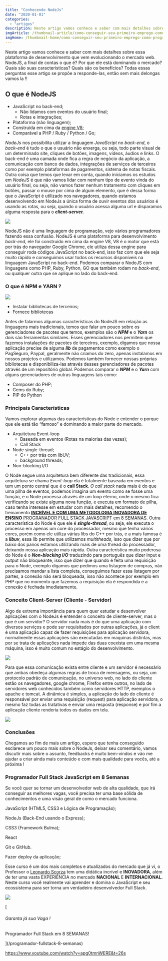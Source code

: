 ```yaml
---
title: "Conhecendo NodeJs"
date: "2020-01-01"
categories: 
  - "artigos"
description: Neste artigo vamos conhece e saber com mais detalhes sobre essa plataforma de desenvolvimento que vem evolucionando o mercado web. NodeJS, a final de contas o que é? Por que ele está dominando o mercado? Quais são suas características? Quais são os benefícios? Todas essas perguntas esse artigo se propõe a responde-las, então sem mais delongas vamos la !!
imgArticle: /thumbnail-article/como-conseguir-seu-primeiro-emprego-como-programador.png
imgHome: /thumbnail-home/como-conseguir-seu-primeiro-emprego-como-programador.png
---
```


Neste artigo vamos conhece e saber com mais detalhes sobre essa plataforma de desenvolvimento que vem evolucionando o mercado web. NodeJS, a final de contas o que é? Por que ele está dominando o mercado? Quais são suas características? Quais são os benefícios? Todas essas perguntas esse artigo se propõe a responde-las, então sem mais delongas vamos la !!

## O que é NodeJS

- JavaScript no back-end;
    - Não lidamos com eventos do usuário final;
    - Rotas e integrações;
- Plataforma (não linguagem);
- Construída em cima da [engine V8](https://v8.dev/);
- Comparável a PHP / Ruby / Python / Go;

_NodeJs_ nos possibilita utilizar a linguagem _JavaScript_ no _back-end_, o _back-end_ é tudo o que o usuário não enxerga, ou seja, todo parte visual de um determinado site, cliques de botões, imagens, vídeos, áudios e links. O back-end é uma camada onde fica a regra de negócio da aplicação, a comunicação com banco de dados, integrações de serviços de terceiros como por exemplo plataformas de pagamentos, sistema de notas fiscais. Outra coisa que temos que levar em conta, quando iniciamos os estudos em _NodeJS_ é que não vamos lidar com nenhum tipo de evento vinda do usuário final, ou seja, não vamos fazer nenhum tratamento com cliques em botões, passar o mouse por cima de algum elemento, que é dessa forma que o JavaScript é utilizado nos navegadores, quando estamos desenvolvendo em NodeJs a única forma de ouvir eventos dos usuários é usando as rotas, ou seja, quando o usuário acessa alguma url e disparamos alguma resposta para o _**client-server.**_

![](/uploads/2019/12/O-que-é-NodeJS-1024x427.jpg)

NodeJS não é uma linguagem de programação, vejo vários programadores fazendo essa confusão. NodeJS é uma plataforma para desenvolvimento _back-end_, ele foi construído em cima da engine V8, V8 é o motor que está por trás do navegador Google Chrome, ele utiliza dessa engine para conseguir roda códigos JavaScript no back-end, isso faz com que ele seja muito rápido e conseguimos usar todos os recursos disponíveis na linguagem JavaScript no back-end. Podemos comparar o NodeJS com linguagens como PHP, Ruby, Python, GO que também rodam no _back-end_, ou qualquer outra que se aplique no lado do back-end.

### O que é NPM e YARN ?

![](/uploads/2019/12/detective-1424831_640-297x300.png)

- Instalar bibliotecas de terceiros;
- Fornece bibliotecas

Antes de falarmos algumas características do NodeJS em relação as linguagens mais tradicionais, temos que falar um pouco sobre os gerenciadores de pacotes que temos, exemplos são o **_NPM_** e o **_Yarn_** os dois são ferramentas similares. Esses gerenciadores nos permitem que fazemos instalações de pacotes de terceiros, exemplo, digamos que nossa aplicação precise de alguma **_lib_** de pagamentos como exemplo o PagSeguro, Paypal, geralmente não criamos do zero, apenas instalamos em nossos projetos e utilizamos. Podemos também fornecer nossas próprias bibliotecas e disponibiliza-las através desses gerenciadores de pacotes através de um repositório global. Podemos comparar o **_NPM_** e o **_Yarn_** com alguns gerenciadores de outras linguagens tais como:

- Composer do PHP;
- Gems do Ruby;
- PIP do Python

### Principais Características

Vamos explorar algumas das características do Node e entender o porque que ele está tão “famoso” e dominando a maior parte do mercado.

- Arquitetura Event-loop
    - Baseada em eventos (Rotas na maiorias das vezes);
    - Call Stack
- Node single-thread;
    - C++ por trás com libUV;
    - background threads;
- Non-blocking I/O

O Node segue uma arquitetura bem diferente das tradicionais, essa arquitetura se chama _Event-loop_ ela é totalmente baseada em eventos e tem um ponto central que é o **call Stack**. _O call stack_ nada mais é do que uma pilha de eventos, podemos imagina um evento como se fosse uma função, e o Node processa através de um loop eterno, onde o mesmo fica verificando se existe alguma nova função, e executa em formato de pilha, caso tenha interesse em estudar com mais detalhes, recomendo o treinamento [**INCRÍVEL E COM UMA METODOLOGIA INOVADORA DE ENSINO** PROGRANADOR FULL STACK JAVASCRIPT em 8 SEMANAS](http://bit.ly/tipscode-curso-programador-full-stack-javascript). Outra característica do Node é que ele é **_single-thread_**, ou seja, ele executa o processo em apenas um core do processador, mesmo que tenha vários cores, porém como ele utiliza várias libs do C++ por trás, e a mais famosa é a **_libuv_**, essa lib permite que utilizamos _multitheads_, isso que dizer que por baixo dos panos estamos utilizando mais de uma thread do processador, deixando nossa aplicação mais rápida. Outra característica muito poderosa do Node é o **_Non-blocking I/O_** traduzindo para português que dizer input e output não bloqueante, isso que dizer que quando é feita uma requisição para o Node, exemplo digamos que pedimos uma listagem de compras, não precisamos mandar a lista completa, conseguimos fazer essa listagem por partes, a conexão não será bloqueada, isso não acontece por exemplo em PHP que no momento que fazemos a requisição ela é respondida e a conexão é fechada imediatamente.

### Conceito Client-Server (Cliente - Servidor)

Algo de extrema importância para quem quer estudar e desenvolver aplicações com o NodeJs é entender o conceito de cliente-server, mas o que é um servidor? O servidor nada mais é do que uma aplicação com diversos serviços e pode ser requisitados por outras aplicações, já o client é uma aplicação capaz de fazer requisições para aplicação servidora, normalmente essas aplicações são executadas em maquinas distintas, mas por se trata de aplicações nada impede das duas coexista em uma mesma máquina, isso é muito comum no estágio do desenvolvimento.

![](/uploads/2019/12/client-server-1024x487.jpg)

Para que essa comunicação exista entre cliente e um servidor é necessário que ambas obedeça algumas regras de troca de mensagens, ou seja, um protocolo padrão de comunicação, no universo web, no lado do cliente estão os navegadores, google chrome, Firefox entre outros, no lado de servidores web conhecidos também como servidores HTTP, exemplos o apache e tomcat. A dinâmica é simples, a aplicação do lado do cliente é responsável por enviar uma requisição (request) para aplicação servidora, o mesmo faz todas as tratativas e enviar uma resposta (response) e por fim a aplicação cliente renderia todos os dados em tela.

![](/uploads/2019/12/Comunicação-entre-client-e-server-1024x427.jpg)

### Conclusões

Chegamos ao fim de mais um artigo, espero que tenha conseguido esclarece um pouco mais sobre o NodeJs, deixar seu comentário, vamos discutir mais sobre o assunto, feedbacks é muito bem-vindos e vão me ajudar a criar ainda mais conteúdo e com mais qualidade para vocês, até a próxima !

### Programador Full Stack JavaScript em 8 Semanas

Se você quer se tornar um desenvolvedor web de alta qualidade, que irá conseguir as melhores vagas, você precisa ter uma base sólida de conhecimentos e uma visão geral de como o mercado funciona.

JavaScript (HTML5, CSS3 e Lógica de Programação);

NodeJs (Back-End usando o Express);

CSS3 (Framework Bulma);

React

Git e GitHub.

Fazer deploy da aplicação;

Esse curso é um dos mais completos e atualizados do mercado que já vi, o Professor o [Leonardo Scorza](https://www.linkedin.com/in/leonardo-scorza-7aba352b) tem uma didática incrível e **INOVADORA**, além de ter uma vasta EXPERIÊNCIA no mercado **NACIONAL** E **INTERNACIONAL.** Neste curso você realmente vai aprender e domina o JavaScript e seu ecossistema para ser torna um verdadeiro desenvolvedor Full Stack.

![](/uploads/2020/01/banner-de-chamada-para-dentro-dos-artigos-1024x304.jpg)

[

###### Garanta já sua Vaga !

Programador Full Stack em 8 SEMANAS!



](/programador-fullstack-8-semanas)

https://www.youtube.com/watch?v=apg0tmnWERE&t=26s
